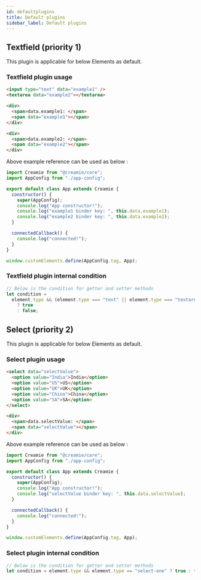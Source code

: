 ```yaml
---
id: defaultplugins
title: Default plugins
sidebar_label: Default plugins
---
```


## Textfield (priority 1)

This plugin is applicable for below Elements as default.

### Textfield plugin usage

```html {2,6,11}
<input type="text" data="example1" />
<textarea data="example2"></textarea>

<div>
  <span>data.example1: </span>
  <span data="example1"></span>
</div>

<div>
  <span>data.example2: </span>
  <span data="example2"></span>
</div>
```

Above example reference can be used as below :

```javascript {8,9} title="./src/app/app-component.js
import Creamie from "@creamie/core";
import AppConfig from "./app-config";

export default class App extends Creamie {
  constructor() {
    super(AppConfig);
    console.log("App constructor!");
    console.log("example1 binder key: ", this.data.example1);
    console.log("example2 binder key: ", this.data.example2);
  }

  connectedCallback() {
    console.log("connected!");
  }
}

window.customElements.define(AppConfig.tag, App);
```

### Textfield plugin internal condition

```javascript
// Below is the condition for getter and setter methods
let condition =
  element.type && (element.type === "text" || element.type === "textarea")
    ? true
    : false;
```

## Select (priority 2)

This plugin is applicable for below Elements as default.

### Select plugin usage

```html {1,11}
<select data="selectValue">
  <option value="India">India</option>
  <option value="US">US</option>
  <option value="UK">UK</option>
  <option value="China">China</option>
  <option value="SA">SA</option>
</select>

<div>
  <span>data.selectValue: </span>
  <span data="selectValue"></span>
</div>
```

Above example reference can be used as below :

```javascript {8} title="./src/app/app-component.js
import Creamie from "@creamie/core";
import AppConfig from "./app-config";

export default class App extends Creamie {
  constructor() {
    super(AppConfig);
    console.log("App constructor!");
    console.log("selectValue binder key: ", this.data.selectValue);
  }

  connectedCallback() {
    console.log("connected!");
  }
}

window.customElements.define(AppConfig.tag, App);
```

### Select plugin internal condition

```javascript
// Below is the condition for getter and setter methods
let condition = element.type && element.type == "select-one" ? true : false;
```
